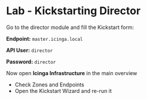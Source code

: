 Lab - Kickstarting Director
===========================

Go to the director module and fill the Kickstart form:

**Endpoint:** `master.icinga.local`

**API User:** `director`

**Password:** `director`

Now open **Icinga Infrastructure** in the main overview

* Check Zones and Endpoints
* Open the Kickstart Wizard and re-run it
